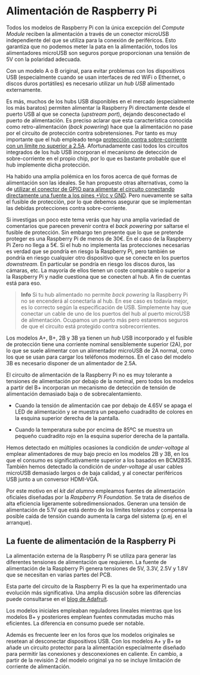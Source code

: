 [//]: # (-*- markdown; coding: utf-8 -*-)
# Alimentación de Raspberry Pi

Todos los modelos de Raspberry Pi con la única excepción del *Compute
Module* reciben la alimentación a través de un conector microUSB
independiente del que se utiliza para la conexión de periféricos.
Esto garantiza que no podemos meter la pata en la alimentación, todos
los alimentadores microUSB son seguros porque proporcionan una tensión
de 5V con la polaridad adecuada.

Con un modelo A o B original, para evitar problemas con los
dispositivos USB (especialmente cuando se usan interfaces de red WiFi
o Ethernet, o discos duros portátiles) es necesario utilizar un *hub
USB* alimentado externamente.

Es más, muchos de los hubs USB disponibles en el mercado
(especialmente los más baratos) permiten alimentar la Raspberry Pi
directamente desde el puerto USB al que se conecta (*upstream port*),
dejando desconectado el puerto de alimentación.  Es preciso aclarar
que esta característica conocida como retro-alimentación (*back
powering*) hace que la alimentación no pase por el circuito de
protección contra sobretensiones.  Por tanto es muy importante que el
hub empleado tenga
[protección contra sobre-corriente con un límite no superior a 2.5A](http://www.raspberrypi.org/upcoming-board-revision/).
Afortunadamente casi todos los circuitos integrados de los hub USB
incorporan el mecanismo de detección de sobre-corriente en el propio
chip, por lo que es bastante probable que el hub implemente dicha
protección.

Ha habido una amplia polémica en los foros acerca de qué formas de
alimentación son las ideales. Se han propuesto otras alternativas,
como la de
[utilizar el conector de GPIO para alimentar el circuito conectando directamente una fuente a los pines +Vcc y GND](http://www.raspberrypi.org/forums/viewtopic.php?f=44&t=55645). Pero
nuevamente se salta el fusible de protección, por lo que debemos
asegurar que se implementan las debidas protecciones contra
sobre-corriente.

Si investigas un poco este tema verás que hay una amplia variedad de
comentarios que parecen prevenir contra el *back powering* por
saltarse el fusible de protección.  Sin embargo ten presente que lo que
se pretende proteger es una Raspberry Pi de menos de 30€.  En el
caso de la Raspberry Pi Zero no llega a 5€. Si el hub no
implementa las protecciones necesarias es verdad que se pondría en
riesgo la Raspberry Pi, pero también se pondría en riesgo cualquier
otro dispositivo que se conecte en los puertos *downstream*.  En
particular se pondría en riesgo los discos duros, las cámaras, etc. La
mayoría de ellos tienen un coste comparable o superior a la Raspberry
Pi y nadie cuestiona que se conecten al hub. A fin de cuentas está
para eso.

> **Info** Si tu hub alimentado no permite *back powering* la
>  Raspberry Pi no se encenderá al conectarla al hub. En ese caso es
>  todavía mejor, es lo correcto según la especificación de USB.
>  Simplemente hay que conectar un cable de uno de los puertos del hub
>  al puerto microUSB de alimentación. Ocupamos un puerto más pero
>  estaremos seguros de que el circuito está protegido contra
>  sobrecorrientes.

Los modelos A+, B+, 2B y 3B ya tienen un *hub* USB incorporado y el
fusible de protección tiene una corriente nominal sensiblemente
superior (2A), por lo que se suele alimentar con un alimentador
microUSB de 2A normal, como los que se usan para cargar los teléfonos
modernos.  En el caso del modelo 3B es necesario disponer de un
alimentador de 2.5A.

El circuito de alimentación de la Raspberry Pi no es muy tolerante a
tensiones de alimentación por debajo de la nominal, pero todos los
modelos a partir del B+ incorporan un mecanismo de detección de
tensión de alimentación demasiado baja o de sobrecalentamiento.

* Cuando la tensión de alimentación cae por debajo de 4.65V se apaga
  el LED de alimentación y se muestra un pequeño cuadradito de colores
  en la esquina superior derecha de la pantalla.

* Cuando la temperatura sube por encima de 85ºC se muestra un pequeño
  cuadradito rojo en la esquina superior derecha de la pantalla.

Hemos detectado en múltiples ocasiones la condición de *under-voltage*
al emplear alimentadores de muy bajo precio en los modelos 2B y 3B, en
los que el consumo es significativamente superior a los basados en
BCM2835.  También hemos detectado la condición de *under-voltage* al
usar cables microUSB demasiado largos o de baja calidad, y al conectar
periféricos USB junto a un conversor HDMI-VGA.

Por este motivo en el *kit del alumno* empleamos fuentes de
alimentación oficiales diseñadas por la *Raspberry Pi Foundation*.  Se
trata de diseños de alta eficiencia ligeramente sobredimensionados.
Generan una tensión de alimentación de 5.1V que está dentro de los
límites tolerados y compensa la posible caída de tensión cuando
aumenta la carga del sistema (p.ej. en el arranque).

## La fuente de alimentación de la Raspberry Pi

La alimentación externa de la Raspberry Pi se utiliza para generar las
diferentes tensiones de alimentación que requieren.  La fuente de
alimentación de la Raspberry Pi genera tensiones de 5V, 3.3V, 2.5V y
1.8V que se necesitan en varias partes del PCB.

Esta parte del circuito de la Raspberry Pi es la que ha experimentado
una evolución más significativa.  Una amplia discusión sobre las
diferencias puede consultarse en el
[blog de Adafruit](https://learn.adafruit.com/introducing-the-raspberry-pi-model-b-plus-plus-differences-vs-model-b/power-supply).

Los modelos iniciales empleaban reguladores lineales mientras que los
modelos B+ y posteriores emplean fuentes conmutadas mucho más
eficientes.  La diferencia en consumo puede ser notable.

Además es frecuente leer en los foros que los modelos originales se
resetean al desconectar dispositivos USB. Con los modelos A+ y B+ se
añade un circuito protector para la alimentación especialmente
diseñado para permitir las conexiones y desconexiones en caliente.  En
cambio, a partir de la revisión 2 del modelo original ya no se incluye
limitación de corriente de alimentación.
